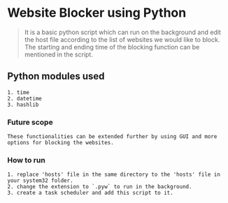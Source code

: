 # Website Blocker using Python

> It is a basic python script which can run on the background and edit the host file according to the list of websites we would like to block. The starting and ending time of the blocking function can be mentioned in the script. 

## Python modules used
    1. time
    2. datetime
    3. hashlib

### Future scope
`These functionalities can be extended further by using GUI and more options for blocking the websites.`

### How to run
    1. replace 'hosts' file in the same directory to the 'hosts' file in your system32 folder.
    2. change the extension to `.pyw` to run in the background.
    3. create a task scheduler and add this script to it.